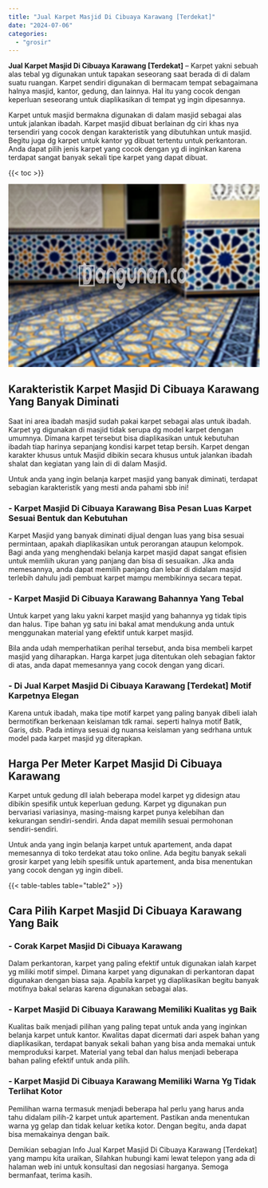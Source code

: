 ```yaml
---
title: "Jual Karpet Masjid Di Cibuaya Karawang [Terdekat]"
date: "2024-07-06"
categories: 
  - "grosir"
---
```


**Jual Karpet Masjid Di Cibuaya Karawang \[Terdekat\]** – Karpet yakni sebuah alas tebal yg digunakan untuk tapakan seseorang saat berada di di dalam suatu ruangan. Karpet sendiri digunakan di bermacam tempat sebagaimana halnya masjid, kantor, gedung, dan lainnya. Hal itu yang cocok dengan keperluan seseorang untuk diaplikasikan di tempat yg ingin dipesannya.

Karpet untuk masjid bermakna digunakan di dalam masjid sebagai alas untuk jalankan ibadah. Karpet masjid dibuat berlainan dg ciri khas nya tersendiri yang cocok dengan karakteristik yang dibutuhkan untuk masjid. Begitu juga dg karpet untuk kantor yg dibuat tertentu untuk perkantoran. Anda dapat pilih jenis karpet yang cocok dengan yg di inginkan karena terdapat sangat banyak sekali tipe karpet yang dapat dibuat.

{{< toc >}}

![Jual Karpet Masjid Di Cibuaya Karawang [Terdekat]](/images/grosir-karpet-murah-44.png)

## Karakteristik Karpet Masjid Di Cibuaya Karawang Yang Banyak Diminati

Saat ini area ibadah masjid sudah pakai karpet sebagai alas untuk ibadah. Karpet yg digunakan di masjid tidak serupa dg model karpet dengan umumnya. Dimana karpet tersebut bisa diaplikasikan untuk kebutuhan ibadah tiap harinya sepanjang kondisi karpet tetap bersih. Karpet dengan karakter khusus untuk Masjid dibikin secara khusus untuk jalankan ibadah shalat dan kegiatan yang lain di di dalam Masjid.

Untuk anda yang ingin belanja karpet masjid yang banyak diminati, terdapat sebagian karakteristik yang mesti anda pahami sbb ini!

### \- Karpet Masjid Di Cibuaya Karawang Bisa Pesan Luas Karpet Sesuai Bentuk dan Kebutuhan

Karpet Masjid yang banyak diminati dijual dengan luas yang bisa sesuai permintaan, apakah diaplikasikan untuk perorangan ataupun kelompok. Bagi anda yang menghendaki belanja karpet masjid dapat sangat efisien untuk memliih ukuran yang panjang dan bisa di sesuaikan. Jika anda memesannya, anda dapat memilih panjang dan lebar di didalam masjid terlebih dahulu jadi pembuat karpet mampu membikinnya secara tepat.

### \- Karpet Masjid Di Cibuaya Karawang Bahannya Yang Tebal

Untuk karpet yang laku yakni karpet masjid yang bahannya yg tidak tipis dan halus. Tipe bahan yg satu ini bakal amat mendukung anda untuk menggunakan material yang efektif untuk karpet masjid.

Bila anda udah memperhatikan perihal tersebut, anda bisa membeli karpet masjid yang diharapkan. Harga karpet juga ditentukan oleh sebagian faktor di atas, anda dapat memesannya yang cocok dengan yang dicari.

### \- Di Jual Karpet Masjid Di Cibuaya Karawang \[Terdekat\] Motif Karpetnya Elegan

Karena untuk ibadah, maka tipe motif karpet yang paling banyak dibeli ialah bermotifkan berkenaan keislaman tdk ramai. seperti halnya motif Batik, Garis, dsb. Pada intinya sesuai dg nuansa keislaman yang sedrhana untuk model pada karpet masjid yg diterapkan.

## Harga Per Meter Karpet Masjid Di Cibuaya Karawang

Karpet untuk gedung dll ialah beberapa model karpet yg didesign atau dibikin spesifik untuk keperluan gedung. Karpet yg digunakan pun bervariasi variasinya, masing-maisng karpet punya kelebihan dan kekurangan sendiri-sendiri. Anda dapat memilih sesuai permohonan sendiri-sendiri.

Untuk anda yang ingin belanja karpet untuk apartement, anda dapat memesannya di toko terdekat atau toko online. Ada begitu banyak sekali grosir karpet yang lebih spesifik untuk apartement, anda bisa menentukan yang cocok dengan yg ingin dibeli.

{{< table-tables table="table2" >}}

## Cara Pilih Karpet Masjid Di Cibuaya Karawang Yang Baik

### \- Corak Karpet Masjid Di Cibuaya Karawang

Dalam perkantoran, karpet yang paling efektif untuk digunakan ialah karpet yg miliki motif simpel. Dimana karpet yang digunakan di perkantoran dapat digunakan dengan biasa saja. Apabila karpet yg diaplikasikan begitu banyak motifnya bakal selaras karena digunakan sebagai alas.

### \- Karpet Masjid Di Cibuaya Karawang Memiliki Kualitas yg Baik

Kualitas baik menjadi pilihan yang paling tepat untuk anda yang inginkan belanja karpet untuk kantor. Kwalitas dapat dicermati dari aspek bahan yang diaplikasikan, terdapat banyak sekali bahan yang bisa anda memakai untuk memproduksi karpet. Material yang tebal dan halus menjadi beberapa bahan paling efektif untuk anda pilih.

### \- Karpet Masjid Di Cibuaya Karawang Memiliki Warna Yg Tidak Terlihat Kotor

Pemilihan warna termasuk menjadi beberapa hal perlu yang harus anda tahu didalam pilih-2 karpet untuk apartement. Pastikan anda menentukan warna yg gelap dan tidak keluar ketika kotor. Dengan begitu, anda dapat bisa memakainya dengan baik.

Demikian sebagian Info Jual Karpet Masjid Di Cibuaya Karawang \[Terdekat\] yang mampu kita uraikan, Silahkan hubungi kami lewat telepon yang ada di halaman web ini untuk konsultasi dan negosiasi harganya. Semoga bermanfaat, terima kasih.
